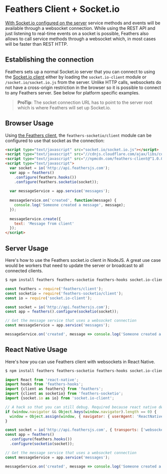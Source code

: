 # Feathers Client + Socket.io

[With Socket.io configured on the server](../real-time/socket-io.md) service methods and events will be available through a websocket connection. While using the REST API and just listening to real-time events on a socket is possible, Feathers also allows to call service methods through a websocket which, in most cases will be faster than REST HTTP.

## Establishing the connection

Feathers sets up a normal Socket.io server that you can connect to using the [Socket.io client](http://socket.io/docs/client-api/) either by loading the `socket.io-client` module or `/socket.io/socket.io.js` from the server. Unlike HTTP calls, websockets do not have a cross-origin restriction in the browser so it is possible to connect to any Feathers server. See below for platform specific examples.

> **ProTip**: The socket connection URL has to point to the server root which is where Feathers will set up Socket.io.

## Browser Usage

Using [the Feathers client](feathers.md), the `feathers-socketio/client` module can be configured to use that socket as the connection:

```html
<script type="text/javascript" src="socket.io/socket.io.js"></script>
<script type="text/javascript" src="//cdnjs.cloudflare.com/ajax/libs/core-js/2.1.4/core.min.js"></script>
<script type="text/javascript" src="//npmcdn.com/feathers-client@^1.0.0/dist/feathers.js"></script>
<script type="text/javascript">
  var socket = io('http://api.feathersjs.com');
  var app = feathers()
    .configure(feathers.hooks())
    .configure(feathers.socketio(socket));
  
  var messageService = app.service('messages');
  
  messageService.on('created', function(message) {
    console.log('Someone created a message', message);
  });
  
  messageService.create({
    text: 'Message from client'
  });
</script>
```

## Server Usage

Here's how to use the Feathers socket.io client in NodeJS. A great use case would be workers that need to update the server or broadcast to all connected clients.

```bash
$ npm install feathers feathers-socketio feathers-hooks socket.io-client
```

```js
const feathers = require('feathers/client');
const socketio = require('feathers-socketio/client');
const io = require('socket.io-client');

const socket = io('http://api.feathersjs.com');
const app = feathers().configure(socketio(socket));

// Get the message service that uses a websocket connection
const messageService = app.service('messages');

messageService.on('created', message => console.log('Someone created a message', message));
```

## React Native Usage

Here's how you can use Feathers client with websockets in React Native.

```bash
$ npm install feathers feathers-socketio feathers-hooks socket.io-client
```

```js
import React from 'react-native';
import hooks from 'feathers-hooks';
import {client as feathers} from 'feathers';
import {client as socketio} from 'feathers-socketio';
import {socket.io as io} from 'socket.io-client';

// A hack so that you can still debug. Required because react native debugger runs in a web worker, which doesn't have a window.navigator attribute.
if (window.navigator && Object.keys(window.navigator).length == 0) {
  window = Object.assign(window, { navigator: { userAgent: 'ReactNative' }});
}

const socket = io('http://api.feathersjs.com', { transports: ['websocket'] });
const app = feathers()
  .configure(feathers.hooks())
  .configure(socketio(socket));

// Get the message service that uses a websocket connection
const messageService = app.service('messages');

messageService.on('created', message => console.log('Someone created a message', message));
```

